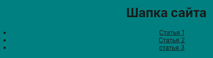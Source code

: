 <!DOCTYPE html>
<html lang="ru">
<head>
 <title>мой сайт шапка</title>
 <meta charset="utf-8"><!--а это надо не скажу зачем-->
 <style type="text/css">
 body, html {
 padding: 0;
 margin: 0;
 background-color: teal; /*цвет бекраунда боди*/
 }
 .container {/*  c (.) начинаеться описание класса*/
 width: 750px;
 margin: 0 auto;/*про margin и border и pading я скину чуть позже*/

 background-color: #ccc;
 }
 header > h1 {
 margin: 0;
 padding: 15px 0;
 text-align: center; /*центрирование по центру текста*/
 text-transform: uppercase;/*высокий текст*/
 border-bottom: 1px solid #fefefe;
 }
 header > nav > ul {
 list-style-type: none;
 margin: 0;
 padding: 0;
 text-align: center;
 border-bottom: 1px solid #fefefe;
 }
 header > nav > ul > li {
 display: inline-block; /*что бы адаптировалосьи выстовлялось нормально а не просто текст есть border*/
 padding: 15px 30px;
 border-left: 1px solid #fefefe;
 }
 header > nav > ul > li:last-child {
 border-right: 1px solid #fefefe;
 }
 header > nav > ul > li > a {
 text-decoration: none; /*подчеркивание текста и точка и т.п я это убрал что-бы нормально меню было*/
 color: black;
 }
 header > nav > ul > li > a:hover {
 text-decoration: underline; /*а это по фану*/
 color: blue;
 }

 </style>
</head>
<!--мой пример юзать не советую там для адыкватной работы еще много стилев надо-->
<body>
 <div class="container"><!--стоить ставить дивы еще-->
 <header>
 <h1>Шапка сайта</h1>
 <nav>
 <ul class="menu"><!--Классы нужны для Css-->
 <li><a href="Vtm2.html">Статья 1</a></li>
 <li><a href="Vtm3.html">Статья 2</a></li>
 <li><a href="Vtm4.html">статья 3</a></li>
 </ul>
 </nav>
 </header>
 </div>
</body>
</html>